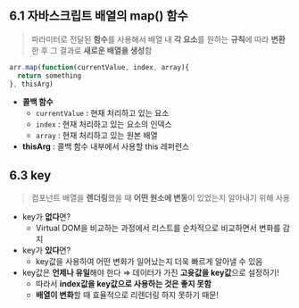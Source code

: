 ## 6.1 자바스크립트 배열의 map() 함수

> 파라미터로 전달된 **함수**를 사용해서 배열 내 **각 요소**를 원하는 **규칙**에 따라 **변환**한 후 그 결과로 **새로운 배열을 생성**함
>

```jsx
arr.map(function(currentValue, index, array){
  return something
}, thisArg)
```

- **콜백 함수**
    - `currentValue` : 현재 처리하고 있는 요소
    - `index` : 현재 처리하고 있는 요소의 인덱스
    - `array` : 현재 처리하고 있는 원본 배열
- **thisArg** : 콜백 함수 내부에서 사용할 this 레퍼런스

## 6.3 key

> 컴포넌트 배열을 **렌더링**했을 때 **어떤 원소에 변동**이 있었는지 알아내기 위해 사용
>
- key가 **없다**면?
    - Virtual DOM을 비교하는 과정에서 리스트를 순차적으로 비교하면서 변화를 감지
- key가 **있다**면?
    - key값을 사용하여 어떤 변화가 일어났는지 더욱 빠르게 알아낼 수 있음
- key값은 **언제나 유일**해야 한다 ⇒ 데이터가 가진 **고윳값을 key값**으로 설정하기!
    - 따라서 **index값을 key값으로 사용하는 것은 좋지 못함**
    - **배열이 변화**할 때 효율적으로 리렌더링 하지 못하기 때문!
